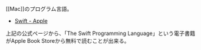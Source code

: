 [[Mac]]のプログラム言語。

- [Swift - Apple](https://www.apple.com/swift/)

上記の公式ページから、「The Swift Programming Language」という電子書籍がApple Book Storeから無料で読むことが出来る。